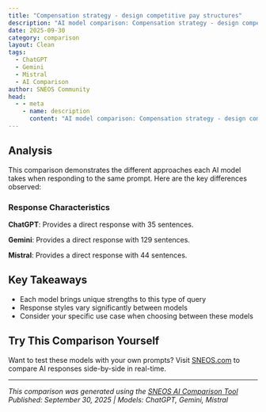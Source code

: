 ```yaml
---
title: "Compensation strategy - design competitive pay structures"
description: "AI model comparison: Compensation strategy - design competitive pay structures..."
date: 2025-09-30
category: comparison
layout: Clean
tags:
  - ChatGPT
  - Gemini
  - Mistral
  - AI Comparison
author: SNEOS Community
head:
  - - meta
    - name: description
      content: "AI model comparison: Compensation strategy - design competitive pay structures..."
---
```


<ChatComparison
  title="Compensation strategy - design competitive pay structures"
  prompt="Compensation strategy - design competitive pay structures"
  :responses='{"ChatGPT": "Designing competitive pay structures is essential for attracting, motivating, and retaining talent while aligning compensation with organizational goals and market conditions. Here\u2019s a step-by-step guide to developing an effective compensation strategy focused on competitive pay structures:\n\n### 1. Define Compensation Objectives\n- **Attract Talent:** Offer pay that is attractive compared to competitors.\n- **Retain Employees:** Provide incentives to reduce turnover.\n- **Motivate Performance:** Link pay with performance and skills.\n- **Ensure Internal Equity:** Maintain fairness among employees.\n- **Control Costs:** Align pay strategy with organizational budget.\n\n### 2. Conduct Market Research and Benchmarking\n- **Collect Salary Data:** Use salary surveys, industry reports, and compensation databases.\n- **Identify Peer Groups:** Select comparable companies by size, industry, and location.\n- **Analyze Market Rates:** Assess base pay, bonuses, benefits, and total compensation trends.\n- **Determine Market Position:** Decide on pay positioning strategy (lead, match, or lag the market).\n\n### 3. Job Analysis and Job Evaluation\n- **Perform Job Analysis:** Document duties, responsibilities, qualifications, and working conditions.\n- **Job Evaluation:** Assess the relative worth of jobs using methods like point factor, ranking, or classification.\n- **Create Job Categories:** Group similar jobs into pay grades or bands.\n\n### 4. Design Pay Structure\n- **Establish Pay Grades or Bands:** Define ranges for each job or group of jobs.\n- **Set Pay Ranges:** Determine minimum, midpoint (market rate), and maximum pay for each grade.\n- **Develop Pay Differentials:** Consider skill levels, experience, and performance.\n- **Incorporate Incentives:** Plan for bonuses, commissions, profit sharing, or other variable pay components.\n\n### 5. Align with Business Strategy and Culture\n- **Link to Performance Management:** Integrate pay increases and bonuses with evaluations.\n- **Consider Employee Preferences:** Tailor benefits or pay components to workforce demographics.\n- **Ensure Compliance:** Adhere to labor laws and regulations regarding minimum wages, equal pay, etc.\n\n### 6. Communication and Implementation\n- **Transparent Communication:** Explain pay structure rationale to employees.\n- **Training HR and Managers:** Ensure understanding of pay design and administration.\n- **Rollout Plan:** Implement changes carefully to minimize disruption.\n\n### 7. Monitor and Review\n- **Regular Market Analysis:** Update pay structures periodically to stay competitive.\n- **Evaluate Effectiveness:** Track metrics like turnover, employee satisfaction, and recruitment success.\n- **Adjust as Needed:** Modify pay structures in response to strategic and market changes.\n\n---\n\n### Example of a Competitive Pay Structure Design\n\n| Pay Grade | Job Examples | Min Salary | Midpoint Salary | Max Salary |\n|-----------|---------------------|------------|-----------------|------------|\n| 1 | Entry-level roles | $40,000 | $50,000 | $60,000 |\n| 2 | Intermediate roles | $55,000 | $65,000 | $75,000 |\n| 3 | Senior roles | $70,000 | $85,000 | $100,000 |\n| 4 | Management roles | $90,000 | $110,000 | $130,000 |\n\nPercentage spreads between min and max typically range from 30-50% depending on the level.\n\n---\n\nIf you want, I can assist you in developing a customized pay structure for a specific organization or industry.", "Gemini": "Okay, let\u0027s break down how to design competitive pay structures for your compensation strategy. This is a crucial aspect of attracting, retaining, and motivating employees. Here\u0027s a comprehensive guide:\n\n**I. Understanding the Goals and Principles**\n\n* **Strategic Alignment:** The compensation strategy must directly support the overall business strategy and objectives. What behaviors and outcomes are you trying to encourage? (e.g., innovation, customer service, sales growth, efficiency).\n* **Attract and Retain Talent:** Be competitive enough to attract qualified candidates and retain high-performing employees.\n* **Motivate Performance:** Structure pay to incentivize desired performance and contributions.\n* **Fairness and Equity:** Ensure internal equity (fairness among employees in similar roles) and external equity (fairness compared to the market). Address potential pay gaps based on gender, race, or other protected characteristics.\n* **Transparency:** Be transparent about the pay structure, process, and how employees can progress within it. This builds trust.\n* **Cost-Effectiveness:** Manage compensation costs within the organization\u0027s budget.\n* **Compliance:** Adhere to all applicable labor laws and regulations (e.g., minimum wage, equal pay).\n\n**II. Key Steps in Designing Competitive Pay Structures**\n\n1. **Job Analysis and Documentation:**\n * **Job Descriptions:** Create or update comprehensive job descriptions that accurately reflect the duties, responsibilities, and required skills/knowledge/abilities (KSAs) of each position.\n * **Job Evaluations:** Systematically evaluate jobs to determine their relative worth within the organization. Common methods include:\n * *Point-Factor Method:* Assign points to various compensable factors (e.g., skill, effort, responsibility, working conditions) and sum the points to arrive at a total score for each job. This is the most common method.\n * *Ranking Method:* Rank jobs from highest to lowest based on their overall value to the organization.\n * *Classification Method:* Classify jobs into predetermined categories or grades based on their descriptions and required qualifications.\n * *Factor Comparison:* A complex method that involves comparing jobs against a set of key factors and benchmark jobs.\n\n2. **Conduct Market Research (Salary Surveys):**\n * **Identify Relevant Surveys:** Select salary surveys that are:\n * *Industry-Specific:* Focus on your industry or related industries.\n * *Geographically Relevant:* Reflect pay rates in your specific geographic location (or locations if you have multiple offices).\n * *Job-Specific:* Include data for the specific job titles and roles you\u0027re analyzing.\n * *Reputable Sources:* Use well-known and respected survey providers (e.g., Radford, Mercer, Willis Towers Watson, Salary.com, Payscale.com, WorldatWork).\n * **Data Analysis:** Analyze the survey data to determine:\n * *Market Pay Rates:** Identify the average (mean), median, and percentile pay rates for each job. (e.g., 25th percentile, 50th percentile (median), 75th percentile).\n * *Pay Ranges:** Determine the minimum, maximum, and midpoint pay rates for each job.\n * *Benchmark Jobs:** Focus on benchmark jobs (common roles that are easily comparable across organizations) to establish anchor points in your pay structure.\n * **Aging Data:** If the salary survey data is older than six months, you may need to \u0022age\u0022 the data to account for inflation and market trends. Use salary increase projections to adjust the data to the current date.\n\n3. **Develop Pay Grades and Ranges:**\n * **Pay Grades:** Group jobs that are similar in terms of their job evaluation scores or market pay rates into pay grades. The number of grades depends on the organization\u0027s size and complexity.\n * **Pay Ranges:** Establish a range of pay rates for each pay grade. The range typically includes a minimum, midpoint, and maximum pay rate.\n * *Range Spread:* The difference between the minimum and maximum of the pay range (expressed as a percentage of the minimum or midpoint). A wider range allows for greater pay differentiation based on performance and experience. Typical range spreads are 40-60%, but can vary. Consider:\n * *Entry-level roles: Smaller range spread.*\n * *Managerial/Executive roles: Larger range spread.*\n * *Midpoint:* The \u0022target\u0022 salary for an employee performing the job at the fully proficient level. The midpoint should ideally align with the market rate for the job.\n * *Range Overlap:* The degree to which pay ranges for adjacent grades overlap. Some overlap is desirable to allow for career progression and promotions without requiring large salary increases. Avoid excessive overlap.\n\n4. **Pay Structure Design Considerations:**\n * **Philosophy:** Determine your overall pay philosophy:\n * *Lead the Market:* Pay above the market average to attract and retain top talent. More expensive but can result in higher quality employees and lower turnover.\n * *Meet the Market:* Pay at the market average. A balanced approach.\n * *Lag the Market:* Pay below the market average. Often used by startups or organizations with limited budgets. Can lead to higher turnover.\n * **Pay Mix:** Decide on the proportion of base salary, variable pay (bonuses, commissions, incentives), and benefits in your total compensation package.\n * **Geographic Differentials:** Adjust pay rates to account for differences in the cost of living in different geographic locations.\n * **Internal Equity:** Ensure that pay differentials between jobs are justified based on job responsibilities, skills, and contributions.\n * **Compression:** Address pay compression (when new hires or less experienced employees are paid almost as much as more experienced employees). This can be demotivating for long-term employees.\n * **Red-Circling:** Address situations where an employee\u0027s current salary exceeds the maximum of the pay range for their job. Strategies include freezing the salary, reassigning the employee to a higher-level job, or providing a one-time bonus.\n\n5. **Communicate and Implement the Pay Structure:**\n * **Communicate:** Clearly communicate the pay structure to employees and managers. Explain how the structure works, how pay decisions are made, and how employees can progress within the structure. Transparency builds trust.\n * **Train Managers:** Provide managers with training on how to administer the pay structure fairly and effectively.\n * **Implement:** Roll out the new pay structure. You may need to make adjustments to employees\u0027 salaries to align with the new pay ranges. This may involve raises, adjustments, or in some cases, freezing salaries.\n\n6. **Monitor and Evaluate:**\n * **Regular Reviews:** Periodically review the pay structure to ensure that it remains competitive and aligned with the organization\u0027s goals.\n * **Performance Metrics:** Track key metrics such as employee turnover, employee satisfaction, and compensation costs.\n * **Market Updates:** Stay up-to-date on market trends and adjust the pay structure as needed.\n * **Feedback:** Solicit feedback from employees and managers to identify areas for improvement.\n * **Regression Analysis:** Statistically analyze salary data to ensure that compensation is fair and unbiased.\n\n**III. Tools and Resources**\n\n* **Salary Surveys:** Radford, Mercer, Willis Towers Watson, Salary.com, Payscale.com, WorldatWork, local industry associations.\n* **HR Software:** HRIS (Human Resource Information Systems) can help automate compensation management processes.\n* **Compensation Consultants:** Consider hiring a compensation consultant to help you design and implement a competitive pay structure.\n\n**IV. Example Scenario**\n\nLet\u0027s say you\u0027re designing a pay structure for a software engineering company.\n\n1. **Job Analysis:** You create detailed job descriptions for each software engineering role (e.g., Junior Developer, Mid-Level Developer, Senior Developer, Tech Lead). You conduct job evaluations using a point-factor method, assigning points to factors like coding skills, problem-solving ability, leadership experience, and communication skills.\n2. **Market Research:** You purchase salary surveys that cover software engineering roles in your geographic location. You analyze the data to determine the market pay rates for each role.\n3. **Pay Grades and Ranges:** You group the software engineering roles into four pay grades (one for each level). You establish pay ranges for each grade, with a range spread of 50%. You set the midpoint of each range to align with the market rate for the corresponding role.\n4. **Pay Philosophy:** You decide to adopt a \u0022meet the market\u0022 pay philosophy to balance competitiveness and cost-effectiveness.\n5. **Implementation:** You communicate the new pay structure to employees and managers. You adjust employees\u0027 salaries to align with the new pay ranges.\n6. **Monitoring:** You track employee turnover and employee satisfaction to ensure that the pay structure is effective. You regularly update the salary survey data and adjust the pay structure as needed.\n\n**V. Common Mistakes to Avoid**\n\n* **Ignoring Market Data:** Not conducting thorough market research.\n* **Lack of Internal Equity:** Failing to address pay disparities between similar jobs.\n* **Poor Communication:** Not clearly communicating the pay structure to employees.\n* **Infrequent Reviews:** Failing to regularly review and update the pay structure.\n* **Overemphasis on Cost:** Focusing too much on cost savings and neglecting competitiveness.\n* **Lack of Flexibility:** Creating a rigid pay structure that cannot adapt to changing market conditions or business needs.\n* **Not considering Benefits:** Ignoring the total compensation package.\n\nBy following these steps and considerations, you can design a competitive pay structure that attracts, retains, and motivates employees, and supports your organization\u0027s strategic goals. Remember that it\u0027s an ongoing process that requires continuous monitoring and adjustment. Good luck!\n", "Mistral": "Designing a competitive compensation strategy involves creating pay structures that attract, retain, and motivate employees while aligning with the organization\u0027s goals and market conditions. Here\u0027s a step-by-step process to help you design competitive pay structures:\n\n1. **Understand Your Organization\u0027s Philosophy and Goals:**\n - Define your organization\u0027s compensation philosophy (e.g., lead, match, or lag the market).\n - Align compensation strategy with business objectives, culture, and values.\n\n2. **Conduct a Job Analysis:**\n - Document job descriptions, required skills, and responsibilities for each role.\n - Evaluate jobs based on their relative worth to the organization (job evaluation).\n\n3. **Market Research and Benchmarking:**\n - Identify comparable jobs in the market and collect salary data from reliable sources (e.g., salary surveys, industry reports, government data).\n - Benchmark your jobs against similar roles in other organizations to determine the competitive pay rates.\n\n4. **Design Pay Grades and Ranges:**\n - Group jobs with similar worth and market rates into pay grades.\n - Establish pay ranges (minimum, midpoint, and maximum) for each pay grade based on market data.\n - Ensure there\u0027s enough room in the pay ranges for growth and development (e.g., 40%-60% range spread).\n\n5. **Develop Pay Progression Guidelines:**\n - Establish guidelines for employees to progress through the pay range based on performance, skills development, or time in the role.\n - Consider pay steps or zones within pay grades to manage pay progression.\n\n6. **Address Internal Equity:**\n - Ensure fair and consistent pay practices across the organization.\n - Monitor and address any pay disparities based on protected characteristics (e.g., gender, race, age).\n\n7. **Consider Total Rewards:**\n - Incorporate other elements of compensation, such as benefits, bonuses, incentives, and perks, into your compensation strategy.\n - Ensure your total rewards package is competitive and aligned with employee needs and preferences.\n\n8. **Establish a Pay-for-Performance Strategy:**\n - Develop incentive programs, such as bonuses or merit increases, to reward high performance.\n - Link a portion of compensation to individual, team, or organizational performance.\n\n9. **Communicate Your Compensation Strategy:**\n - Develop clear and concise communication materials to educate employees about your compensation strategy.\n - Foster a culture of open communication and transparency around pay practices.\n\n10. **Monitor and Review:**\n - Regularly review and update your compensation strategy to ensure it remains competitive and aligned with your organization\u0027s goals.\n - Stay informed about market trends and adjust pay structures as needed.\n\n11. **Obtain Leadership Approval and Support:**\n - Ensure your compensation strategy is approved and supported by senior leadership.\n - Collaborate with key stakeholders throughout the design process to gain buy-in and support.\n\nBy following these steps, you\u0027ll create a competitive compensation strategy that supports your organization\u0027s goals and helps you attract, retain, and motivate top talent."}' 
  published-date="22:46"
/>

## Analysis

This comparison demonstrates the different approaches each AI model takes when responding to the same prompt. Here are the key differences observed:

### Response Characteristics

**ChatGPT**: Provides a direct response with 35 sentences. 

**Gemini**: Provides a direct response with 129 sentences. 

**Mistral**: Provides a direct response with 44 sentences. 

## Key Takeaways

- Each model brings unique strengths to this type of query
- Response styles vary significantly between models
- Consider your specific use case when choosing between these models

## Try This Comparison Yourself

Want to test these models with your own prompts? Visit [SNEOS.com](https://sneos.com) to compare AI responses side-by-side in real-time.

---

*This comparison was generated using the [SNEOS AI Comparison Tool](https://sneos.com)*
*Published: September 30, 2025 | Models: ChatGPT, Gemini, Mistral*
